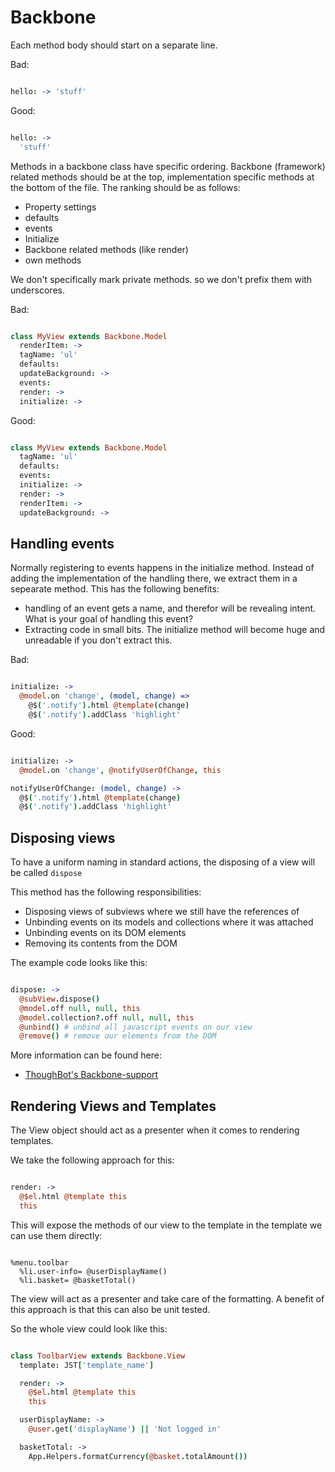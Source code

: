 Backbone
========

Each method body should start on a separate line.

Bad:

```coffeescript

hello: -> 'stuff'

```

Good:

```coffeescript

hello: ->
  'stuff'

```

Methods in a backbone class have specific ordering. Backbone (framework)
related methods should be at the top, implementation specific methods at
the bottom of the file. The ranking should be as follows:

- Property settings
- defaults
- events
- Initialize
- Backbone related methods (like render)
- own methods

We don't specifically mark private methods. so we don't prefix them with
underscores.

Bad:

```coffeescript

class MyView extends Backbone.Model
  renderItem: ->
  tagName: 'ul'
  defaults:
  updateBackground: ->
  events:
  render: ->
  initialize: ->

```

Good:

```coffeescript

class MyView extends Backbone.Model
  tagName: 'ul'
  defaults:
  events:
  initialize: ->
  render: ->
  renderItem: ->
  updateBackground: ->

```

Handling events
---------------

Normally registering to events happens in the initialize method. Instead
of adding the implementation of the handling there, we extract them in a
sepearate method. This has the following benefits:

- handling of an event gets a name, and therefor will be revealing
  intent. What is your goal of handling this event?
- Extracting code in small bits. The initialize method will become huge
  and unreadable if you don't extract this.

Bad:

```coffeescript

initialize: ->
  @model.on 'change', (model, change) =>
    @$('.notify').html @template(change)
    @$('.notify').addClass 'highlight'

```

Good:

```coffeescript

initialize: ->
  @model.on 'change', @notifyUserOfChange, this

notifyUserOfChange: (model, change) ->
  @$('.notify').html @template(change)
  @$('.notify').addClass 'highlight'

```

Disposing views
---------------

To have a uniform naming in standard actions, the disposing of a view will be called `dispose`

This method has the following responsibilities:

+ Disposing views of subviews where we still have the references of
+ Unbinding events on its models and collections where it was attached
+ Unbinding events on its DOM elements
+ Removing its contents from the DOM

The example code looks like this:

```coffeescript

dispose: ->
  @subView.dispose()
  @model.off null, null, this
  @model.collection?.off null, null, this
  @unbind() # unbind all javascript events on our view
  @remove() # remove our elements from the DOM

```

More information can be found here:

+ [ThoughBot's Backbone-support](https://github.com/thoughtbot/backbone-support/blob/master/lib/assets/javascripts/backbone-support/composite_view.js)


Rendering Views and Templates
-----------------------------

The View object should act as a presenter when it comes to rendering
templates.

We take the following approach for this:

```coffeescript

render: ->
  @$el.html @template this
  this

```

This will expose the methods of our view to the template
in the template we can use them directly:

```haml

%menu.toolbar
  %li.user-info= @userDisplayName()
  %li.basket= @basketTotal()

```

The view will act as a presenter and take care of the formatting.
A benefit of this approach is that this can also be unit tested.

So the whole view could look like this:

```coffeescript

class ToolbarView extends Backbone.View
  template: JST['template_name']

  render: ->
    @$el.html @template this
    this

  userDisplayName: ->
    @user.get('displayName') || 'Not logged in'

  basketTotal: ->
    App.Helpers.formatCurrency(@basket.totalAmount())

```

